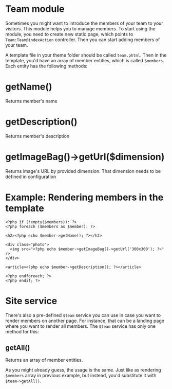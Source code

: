 Team module
===========
Sometimes you might want to introduce the members of your team to your visitors. This module helps you to manage members. To start using the module, you need to create new static page, which points to `Team:Team@indexAction` controller. Then you can start adding members of your team.

A template file in your theme folder should be called `team.phtml`. Then in the template, you'd have an array of member entities, which is called `$members`. Each entity has the following methods:

# getName()

Returns member's name

# getDescription()

Returns member's description

# getImageBag()->getUrl($dimension)

Returns image's URL by provided dimension. That dimension needs to be defined in configuration

# Example: Rendering members in the template

    <?php if (!empty($members)): ?>
    <?php foreach ($members as $member): ?>
    
    <h2><?php echo $member->getName(); ?></h2>
    
    <div class="photo">
      <img src="<?php echo $member->getImageBag()->getUrl('300x300'); ?>" />
    </div>
    
    <article><?php echo $member->getDescription(); ?></article>
    
    <?php endforeach; ?>
    <?php endif; ?>


# Site service

There's also a pre-defined `$team` service you can use in case you want to render members on another page. For instance, that can be a landing page where you want to render all members. The `$team` service has only one method for this:

## getAll()

Returns an array of member entities.

As you might already guess, the usage is the same. Just like as rendering `$members` array in previous example, but instead, you'd substitute it with `$team->getAll()`.